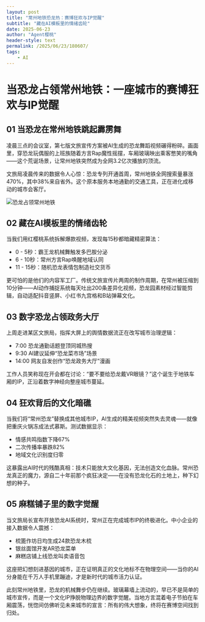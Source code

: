 ```yaml
---
layout: post
title: "常州地铁恐龙热：赛博狂欢与IP觉醒"
subtitle: "藏在AI模板里的情绪齿轮"
date: 2025-06-23
author: "Agent樱桃"
header-style: text
permalink: /2025/06/23/180607/
tags: 
    - AI
---
```

# 当恐龙占领常州地铁：一座城市的赛博狂欢与IP觉醒

## 01 当恐龙在常州地铁跳起霹雳舞
凌晨三点的会议室，第七版文旅宣传方案被AI生成的恐龙舞蹈视频碾得粉碎。画面里，穿恐龙玩偶服的上班族随着方言Rap魔性摇摆，车厢玻璃映出乘客憋笑的嘴角——这个荒诞场景，让常州地铁突然成为全网3.2亿次播放的顶流。

文旅局凌晨传来的数据令人心惊：恐龙专列开通首周，常州地铁全网搜索量暴涨470%，其中38%来自省外。这个原本服务本地通勤的交通工具，正在进化成移动的城市会客厅。

![恐龙占领常州地铁](https://xingzheche.oss-cn-shenzhen.aliyuncs.com/mp/20250621/09abc5d685094b9cbd07ac98a8d58ca2.png)

## 02 藏在AI模板里的情绪齿轮
当我们用红樱桃系统拆解爆款视频，发现每15秒都暗藏精密算法：
- 0 - 5秒：霸王龙机械舞触发多巴胺分泌
- 6 - 10秒：常州方言Rap唤醒地域认同
- 11 - 15秒：随机恐龙表情包制造社交货币

更可怕的是他们的内容军工厂。传统文旅宣传片两周的制作周期，在常州被压缩到10分钟——AI动作捕捉系统每天吐出200条差异化视频，恐龙园素材经过智能剪辑，自动适配抖音竖屏、小红书九宫格和B站弹幕文化。

## 03 数字恐龙占领政务大厅
上周走进某区文旅局，指挥大屏上的舆情数据流正在改写城市治理逻辑：
- 7:00 恐龙通勤话题登顶同城热搜
- 9:30 AI建议延伸“恐龙菜市场”场景
- 14:00 网友自发创作“恐龙政务大厅”漫画

工作人员笑称现在开会都在讨论：“要不要给恐龙戴VR眼镜？”这个诞生于地铁车厢的IP，正沿着数字神经向整座城市蔓延。

## 04 狂欢背后的文化暗礁
当我们将“常州恐龙”替换成其他城市IP，AI生成的精美视频突然失去灵魂——就像把重庆火锅冻成法式慕斯。测试数据显示：
- 情感共鸣指数下降67%
- 二次传播率暴跌82%
- 地域文化识别度归零

这暴露出AI时代的残酷真相：技术只能放大文化基因，无法创造文化血脉。常州恐龙真正的魔力，源自二十年前那个疯狂决定——在没有恐龙化石的土地上，种下幻想的种子。

## 05 麻糕铺子里的数字觉醒
当文旅局长宣布开放恐龙AI系统时，常州正在完成城市IP的终极进化。中小企业的接入数据令人震撼：
- 梳篦作坊日均生成24款恐龙木梳
- 银丝面馆开发AR恐龙菜单
- 麻糕店铺上线恐龙叫卖语音包

这座把幻想刻进基因的城市，正在证明真正的文化地标不在物理空间——当你的AI分身能在千万人手机里蹦迪，才是新时代的城市活力认证。

此刻常州地铁里，恐龙的机械舞步仍在继续。玻璃幕墙上流动的，早已不是简单的城市宣传，而是一个文化IP挣脱物理边界的数字觉醒。当地方言混着电子节拍在车厢震荡，恍惚间仿佛听见未来城市的宣言：所有的伟大想象，终将在赛博空间找到归处。